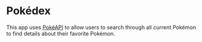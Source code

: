 # Pokédex

This app uses [PokéAPI](https://pokeapi.co/api/v2) to allow users to search through all current Pokémon to find details about their favorite Pokémon.